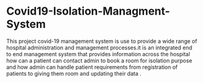 # Covid19-Isolation-Managment-System
This project covid-19 management system is use to provide a wide range of hospital administration and management processes.it is an integrated end to end management system that provides information across the hospital how can a patient can contact admin to book a room for isolation purpose and how admin can handle patient requirements from registration of patients to giving them room and updating their data .

